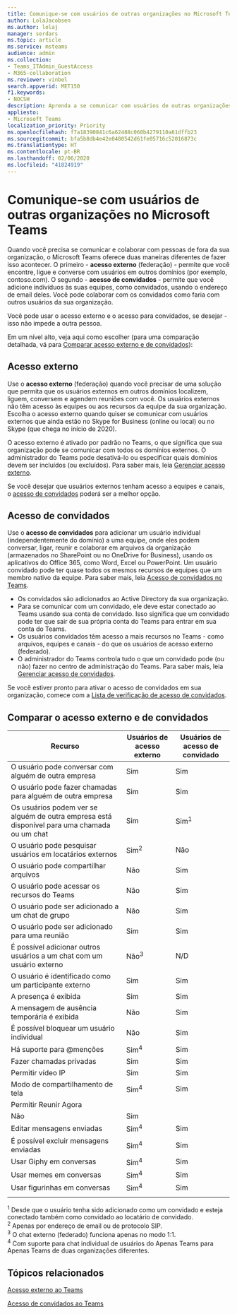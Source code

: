 ```yaml
---
title: Comunique-se com usuários de outras organizações no Microsoft Teams
author: LolaJacobsen
ms.author: lolaj
manager: serdars
ms.topic: article
ms.service: msteams
audience: admin
ms.collection:
- Teams_ITAdmin_GuestAccess
- M365-collaboration
ms.reviewer: vinbel
search.appverid: MET150
f1.keywords:
- NOCSH
description: Aprenda a se comunicar com usuários de outras organizações no Microsoft Teams usando o acesso externo (federação) e o acesso de convidado.
appliesto:
- Microsoft Teams
localization_priority: Priority
ms.openlocfilehash: f7a18390841c6a62488c060b4279110a61dffb23
ms.sourcegitcommit: bfa5b8db4e42e0480542d61fe05716c52016873c
ms.translationtype: HT
ms.contentlocale: pt-BR
ms.lasthandoff: 02/06/2020
ms.locfileid: "41824919"
---
```

<a name="communicate-with-users-from-other-organizations-in-microsoft-teams"></a>Comunique-se com usuários de outras organizações no Microsoft Teams
======================================================

Quando você precisa se comunicar e colaborar com pessoas de fora da sua organização, o Microsoft Teams oferece duas maneiras diferentes de fazer isso acontecer. O primeiro - **acesso externo** (federação) - permite que você encontre, ligue e converse com usuários em outros domínios (por exemplo, contoso.com). O segundo - **acesso de convidados** - permite que você adicione indivíduos às suas equipes, como convidados, usando o endereço de email deles. Você pode colaborar com os convidados como faria com outros usuários da sua organização.

Você pode usar o acesso externo e o acesso para convidados, se desejar - isso não impede a outra pessoa.

Em um nível alto, veja aqui como escolher (para uma comparação detalhada, vá para [Comparar acesso externo e de convidados](#compare-external-and-guest-access)):

## <a name="external-access"></a>Acesso externo

Use o **acesso externo** (federação) quando você precisar de uma solução que permita que os usuários externos em outros domínios localizem, liguem, conversem e agendem reuniões com você. Os usuários externos não têm acesso às equipes ou aos recursos da equipe da sua organização. Escolha o acesso externo quando quiser se comunicar com usuários externos que ainda estão no Skype for Business (online ou local) ou no Skype (que chega no início de 2020). 

O acesso externo é ativado por padrão no Teams, o que significa que sua organização pode se comunicar com todos os domínios externos. O administrador do Teams pode desativá-lo ou especificar quais domínios devem ser incluídos (ou excluídos). Para saber mais, leia [Gerenciar acesso externo](manage-external-access.md). 

Se você desejar que usuários externos tenham acesso a equipes e canais, o [acesso de convidados](#guest-access) poderá ser a melhor opção. 


## <a name="guest-access"></a>Acesso de convidados

Use o **acesso de convidados** para adicionar um usuário individual (independentemente do domínio) a uma equipe, onde eles podem conversar, ligar, reunir e colaborar em arquivos da organização (armazenados no SharePoint ou no OneDrive for Business), usando os aplicativos do Office 365, como Word, Excel ou PowerPoint. Um usuário convidado pode ter quase todos os mesmos recursos de equipes que um membro nativo da equipe. Para saber mais, leia [Acesso de convidados no Teams](guest-access.md).

- Os convidados são adicionados ao Active Directory da sua organização.
- Para se comunicar com um convidado, ele deve estar conectado ao Teams usando sua conta de convidado. Isso significa que um convidado pode ter que sair de sua própria conta do Teams para entrar em sua conta do Teams.
- Os usuários convidados têm acesso a mais recursos no Teams - como arquivos, equipes e canais - do que os usuários de acesso externo (federado).
- O administrador do Teams controla tudo o que um convidado pode (ou não) fazer no centro de administração do Teams. Para saber mais, leia [Gerenciar acesso de convidados](manage-guests.md).

Se você estiver pronto para ativar o acesso de convidados em sua organização, comece com a [Lista de verificação de acesso de convidados](guest-access-checklist.md).


## <a name="compare-external-and-guest-access"></a>Comparar o acesso externo e de convidados

| Recurso | Usuários de acesso externo | Usuários de acesso de convidado |
|---------|-----------------------|--------------------|
| O usuário pode conversar com alguém de outra empresa | Sim |Sim |
| O usuário pode fazer chamadas para alguém de outra empresa | Sim | Sim |
| Os usuários podem ver se alguém de outra empresa está disponível para uma chamada ou um chat | Sim | Sim<sup>1</sup> |
| O usuário pode pesquisar usuários em locatários externos | Sim<sup>2</sup> | Não |
| O usuário pode compartilhar arquivos | Não | Sim |
| O usuário pode acessar os recursos do Teams | Não | Sim |
| O usuário pode ser adicionado a um chat de grupo | Não | Sim |
| O usuário pode ser adicionado para uma reunião | Sim | Sim |
| É possível adicionar outros usuários a um chat com um usuário externo | Não<sup>3</sup> | N/D |
| O usuário é identificado como um participante externo | Sim | Sim |
| A presença é exibida | Sim | Sim |
| A mensagem de ausência temporária é exibida | Não | Sim |
| É possível bloquear um usuário individual | Não | Sim |
| Há suporte para @menções | Sim<sup>4</sup> | Sim |
| Fazer chamadas privadas | Sim | Sim |
| Permitir vídeo IP | Sim | Sim |
| Modo de compartilhamento de tela | Sim<sup>4</sup> | Sim |
| Permitir Reunir Agora
 | Não | Sim |
| Editar mensagens enviadas | Sim<sup>4</sup> | Sim |
| É possível excluir mensagens enviadas | Sim<sup>4</sup> | Sim |
| Usar Giphy em conversas | Sim<sup>4</sup> | Sim |
| Usar memes em conversas | Sim<sup>4</sup> | Sim |
| Usar figurinhas em conversas | Sim<sup>4</sup> | Sim |
||||

<sup>1</sup> Desde que o usuário tenha sido adicionado como um convidado e esteja conectado também como convidado ao locatário de convidado.<br>
<sup>2</sup> Apenas por endereço de email ou de protocolo SIP.<br>
<sup>3</sup> O chat externo (federado) funciona apenas no modo 1:1.<br>
<sup>4</sup> Com suporte para chat individual de usuários do Apenas Teams para Apenas Teams de duas organizações diferentes. 

## <a name="related-topics"></a>Tópicos relacionados

[Acesso externo ao Teams](manage-external-access.md)

[Acesso de convidados ao Teams](guest-access.md)

